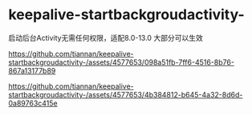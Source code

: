 # keepalive-startbackgroudactivity-
启动后台Activity无需任何权限，适配8.0-13.0 大部分可以生效


https://github.com/tiannan/keepalive-startbackgroudactivity-/assets/4577653/098a51fb-7ff6-4516-8b76-867a13177b89



https://github.com/tiannan/keepalive-startbackgroudactivity-/assets/4577653/4b384812-b645-4a32-8d6d-0a89763c415e


